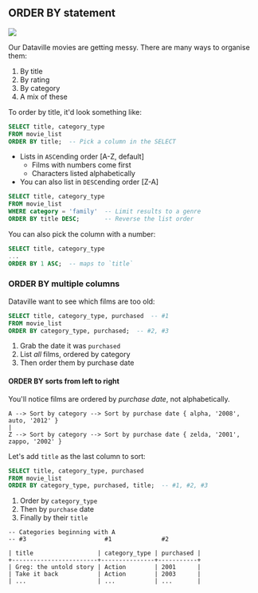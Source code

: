 ## ORDER BY statement

![](./img/order.jpg)

Our Dataville movies are getting messy. There are many ways to organise them:

1. By title
2. By rating
3. By category
4. A mix of these

To order by title, it'd look something like:

```sql
SELECT title, category_type
FROM movie_list
ORDER BY title;  -- Pick a column in the SELECT
```

- Lists in `ASC`ending order [A-Z, default]
    + Films with numbers come first
    + Characters listed alphabetically
- You can also list in `DESC`ending order [Z-A]

```sql
SELECT title, category_type
FROM movie_list
WHERE category = 'family'  -- Limit results to a genre
ORDER BY title DESC;       -- Reverse the list order
```

You can also pick the column with a number:

```sql
SELECT title, category_type
...
ORDER BY 1 ASC;  -- maps to `title`
```

### ORDER BY multiple columns

Dataville want to see which films are too old:

```sql
SELECT title, category_type, purchased  -- #1
FROM movie_list
ORDER BY category_type, purchased;  -- #2, #3
```

1. Grab the date it was `purchased`
2. List _all_ films, ordered by category
3. Then order them by purchase date


#### ORDER BY sorts from left to right

You'll notice films are ordered by _purchase date_, not alphabetically.

```text
A --> Sort by category --> Sort by purchase date { alpha, '2008', auto, '2012' }
|
Z --> Sort by category --> Sort by purchase date { zelda, '2001', zappo, '2002' }
```

Let's add `title` as the last column to sort:

```sql
SELECT title, category_type, purchased
FROM movie_list
ORDER BY category_type, purchased, title;  -- #1, #2, #3
```

1. Order by `category_type`
2. Then by `purchase` date
3. Finally by their `title`

```text
-- Categories beginning with A
-- #3                      #1              #2

| title                  | category_type | purchased |
+------------------------+---------------+-----------+
| Greg: the untold story | Action        | 2001      |
| Take it back           | Action        | 2003      |
| ...                    | ...           | ...       |
```

